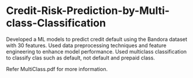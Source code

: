 # Credit-Risk-Prediction-by-Multi-class-Classification
Developed a ML models to predict credit default using the Bandora dataset with 30 features. Used data preprocessing techniques and feature engineering to enhance model performance. Used  multiclass classification to classify clas such as default, not default and prepaid class.

Refer MultiClass.pdf for more information.
